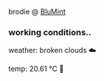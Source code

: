 brodie @ [BluMint](https://www.linkedin.com/company/blumint-io/)

<!--weather_start-->
### working conditions..

weather: broken clouds ☁️

temp: 20.61 °C 🥶

<!--weather_end-->

